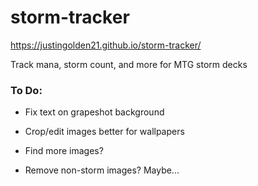 # storm-tracker

https://justingolden21.github.io/storm-tracker/

Track mana, storm count, and more for MTG storm decks

### To Do:

- Fix text on grapeshot background

- Crop/edit images better for wallpapers

- Find more images?

- Remove non-storm images? Maybe...
